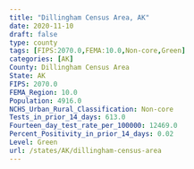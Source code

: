 ```yaml
---
title: "Dillingham Census Area, AK"
date: 2020-11-10
draft: false
type: county
tags: [FIPS:2070.0,FEMA:10.0,Non-core,Green]
categories: [AK]
County: Dillingham Census Area
State: AK
FIPS: 2070.0
FEMA_Region: 10.0
Population: 4916.0
NCHS_Urban_Rural_Classification: Non-core
Tests_in_prior_14_days: 613.0
Fourteen_day_test_rate_per_100000: 12469.0
Percent_Positivity_in_prior_14_days: 0.02
Level: Green
url: /states/AK/dillingham-census-area
---
```



